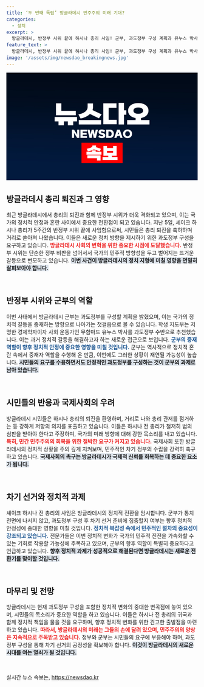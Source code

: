 ```yaml
---
title: ‘두 번째 독립’ 방글라데시 민주주의 미래 기대?
categories:
  - 정치
excerpt: >
  방글라데시, 반정부 시위 끝에 하시나 총리 사임! 군부, 과도정부 구성 계획과 유누스 박사 추천. 시민들은 환호하며 새로운 변화의 희망을 외쳤다. 국제사회는 민주적 이행을 촉구하며 군의 역할에 주목하고 있다.
feature_text: >
  방글라데시, 반정부 시위 끝에 하시나 총리 사임! 군부, 과도정부 구성 계획과 유누스 박사 추천. 시민들은 환호하며 새로운 변화의 희망을 외쳤다. 국제사회는 민주적 이행을 촉구하며 군의 역할에 주목하고 있다.
image: '/assets/img/newsdao_breakingnews.jpg'
---
```


<p><img src="/assets/img/newsdao_breakingnews.jpg" alt="implanttips 속보" /></p>

<h2 data-ke-size="size26">방글라데시 총리 퇴진과 그 영향</h2>

<p data-ke-size="size16">최근 방글라데시에서 총리의 퇴진과 함께 반정부 시위가 더욱 격화되고 있으며, 이는 국가의 정치적 안정과 혼란 사이에서 중요한 전환점이 되고 있습니다. 지난 5일, 셰이크 하시나 총리가 5주간의 반정부 시위 끝에 사임함으로써, 시민들은 총리 퇴진을 축하하며 거리로 쏟아져 나왔습니다. 이들은 새로운 정치 방향을 제시하기 위한 과도정부 구성을 요구하고 있습니다. <b><span style="color: #ee2323;">방글라데시 사회의 변혁을 위한 중요한 시점에 도달했습니다.</span></b> 반정부 시위는 단순한 정부 비판을 넘어서서 국가의 민주적 방향성을 두고 벌어지는 뜨거운 갈등으로 변모하고 있습니다. <b><span style="background-color: #21538527;">이번 사건이 방글라데시의 정치 지형에 미칠 영향을 면밀히 살펴보아야 합니다.</span></b></p>

<p data-ke-size="size16">&nbsp;</p>

<h2 data-ke-size="size26">반정부 시위와 군부의 역할</h2>

<p data-ke-size="size16">이번 사태에서 방글라데시 군부는 과도정부를 구성할 계획을 밝혔으며, 이는 국가의 정치적 갈등을 중재하는 방향으로 나아가는 첫걸음으로 볼 수 있습니다. 학생 지도부는 저명한 경제학자이자 사회 운동가인 무함마드 유누스 박사를 과도정부 수반으로 추천했습니다. 이는 과거 정치적 갈등을 해결하고자 하는 새로운 접근으로 보입니다. <b><span style="color: #1a5490;">군부의 중재 역할이 향후 정치적 안정에 중요한 영향을 미칠 것입니다.</span></b> 군부는 역사적으로 정치적 혼란 속에서 중재자 역할을 수행해 온 만큼, 이번에도 그러한 상황이 재연될 가능성이 높습니다. <b><span style="background-color: #21538527;">시민들의 요구를 수용하면서도 안정적인 과도정부를 구성하는 것이 군부의 과제로 남아 있습니다.</span></b></p>

<p data-ke-size="size16">&nbsp;</p>

<h2 data-ke-size="size26">시민들의 반응과 국제사회의 우려</h2>

<p data-ke-size="size16">방글라데시 시민들은 하시나 총리의 퇴진을 환영하며, 거리로 나와 총리 관저를 점거하는 등 강하게 저항의 의지를 표출하고 있습니다. 이들은 하시나 전 총리가 철저히 법의 심판을 받아야 한다고 주장하며, 국가의 미래 방향에 대해 강한 목소리를 내고 있습니다. <b><span style="color: #ee2323;">특히, 민간 민주주의의 회복을 위한 절박한 요구가 커지고 있습니다.</span></b> 국제사회 또한 방글라데시의 정치적 상황을 주의 깊게 지켜보며, 민주적인 차기 정부의 수립을 강력히 촉구하고 있습니다. <b><span style="background-color: #21538527;">국제사회의 촉구는 방글라데시가 국제적 신뢰를 회복하는 데 중요한 요소가 됩니다.</span></b></p>

<p data-ke-size="size16">&nbsp;</p>

<h2 data-ke-size="size26">차기 선거와 정치적 과제</h2>

<p data-ke-size="size16">셰이크 하시나 전 총리의 사임은 방글라데시의 정치적 전환을 암시합니다. 군부가 통치 전면에 나서지 않고, 과도정부 구성 후 차기 선거 준비에 집중할지 여부는 향후 정치적 안정성에 중대한 영향을 미칠 것입니다. <b><span style="color: #1a5490;">정치적 복잡성 속에서 민주적인 절차의 중요성이 강조되고 있습니다.</span></b> 전문가들은 이번 정치적 변화가 국가의 민주적 진전을 가속화할 수 있는 기회로 작용할 가능성에 주목하고 있으며, 군부의 향후 역할이 특별히 중요하다고 언급하고 있습니다. <b><span style="background-color: #21538527;">향후 정치적 과제가 성공적으로 해결된다면 방글라데시는 새로운 전환기를 맞이할 것입니다.</span></b></p>

<p data-ke-size="size16">&nbsp;</p>

<h2 data-ke-size="size26">마무리 및 전망</h2>

<p data-ke-size="size16">방글라데시는 현재 과도정부 구성을 포함한 정치적 변화의 중대한 변곡점에 놓여 있으며, 시민들의 목소리가 중요한 역할을 하고 있습니다. 이들은 하시나 전 총리의 귀국과 함께 정치적 책임을 물을 것을 요구하며, 향후 정치적 변화를 위한 견고한 출발점을 마련하고 있습니다. <b><span style="color: #ee2323;">따라서, 방글라데시의 미래는 그들의 손에 달려 있으며, 민주주의의 양상은 지속적으로 주목받고 있습니다.</span></b> 정부와 군부는 시민들의 요구에 부응해야 하며, 과도정부 구성을 통해 차기 선거의 공정성을 확보해야 합니다. <b><span style="background-color: #21538527;">이것이 방글라데시의 새로운 시대를 여는 열쇠가 될 것입니다.</span></b></p> 

<p data-ke-size="size16">&nbsp;</p>
실시간 뉴스 속보는, <a href="https://newsdao.kr" rel="dofollow">https://newsdao.kr</a>


